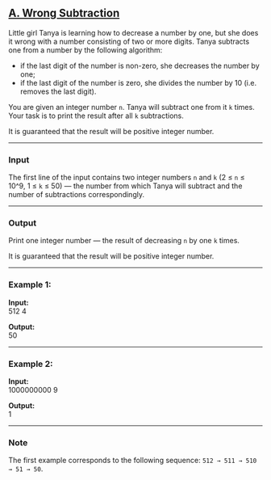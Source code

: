 ## [A. Wrong Subtraction](https://codeforces.com/problemset/problem/977/A)

Little girl Tanya is learning how to decrease a number by one, but she does it wrong with a number consisting of two or more digits. Tanya subtracts one from a number by the following algorithm:

- if the last digit of the number is non-zero, she decreases the number by one;  
- if the last digit of the number is zero, she divides the number by 10 (i.e. removes the last digit).

You are given an integer number `n`. Tanya will subtract one from it `k` times. Your task is to print the result after all `k` subtractions.

It is guaranteed that the result will be positive integer number.

---

### Input
The first line of the input contains two integer numbers `n` and `k` (2 ≤ `n` ≤ 10^9, 1 ≤ `k` ≤ 50) — the number from which Tanya will subtract and the number of subtractions correspondingly.

---

### Output
Print one integer number — the result of decreasing `n` by one `k` times.

It is guaranteed that the result will be positive integer number.

---

### Example 1:
**Input:**  
512 4

**Output:**  
50

---

### Example 2:
**Input:**  
1000000000 9

**Output:**  
1

---

### Note
The first example corresponds to the following sequence: `512 → 511 → 510 → 51 → 50`.
